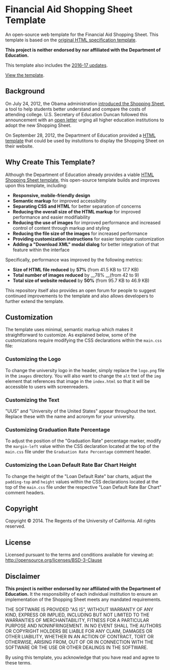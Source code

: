 # Financial Aid Shopping Sheet Template

An open-source web template for the Financial Aid Shopping Sheet. This template is based on the
[original HTML specification template](http://ifap.ed.gov/eannouncements/092812ImplementoftheFinancialAidShopSheet.html).

__This project is neither endorsed by nor affiliated with the Department of Education.__

This template also includes the [2016-17 updates](http://ifap.ed.gov/eannouncements/011916FinancialAidShoppingSheet20162017.html).

[View the template](http://ucsbfinaid.github.io/Shopping-Sheet/).

## Background

On July 24, 2012, the Obama administration [introduced the Shopping Sheet](http://www.whitehouse.gov/the-press-office/2012/07/24/fact-sheet-administration-releases-final-version-financial-aid-shopping-),
a tool to help students better understand and compare the costs of attending college. U.S. Secretary of Education Duncan followed this announcement with an
[open letter](http://www2.ed.gov/policy/highered/guid/secletter/120724.html) urging all higher education institutions to adopt
the new Shopping Sheet.

On September 28, 2012, the Department of Education provided a [HTML template](http://ifap.ed.gov/eannouncements/092812ImplementoftheFinancialAidShopSheet.html)
that could be used by instutitons to display the Shopping Sheet on their website.

## Why Create This Template?

Although the Department of Education already provides a viable [HTML Shopping Sheet template](http://ifap.ed.gov/eannouncements/092812ImplementoftheFinancialAidShopSheet.html),
this open-source template builds and improves upon this template, including:

* __Responsive, mobile-friendly design__
* __Semantic markup__ for improved accessibility
* __Separating CSS and HTML__ for better separation of concerns
* __Reducing the overall size of the HTML markup__ for improved performance and easier modifiability
* __Reducing the use of images__ for improved performance and increased control of content through markup and styling
* __Reducing the file size of the images__ for increased performance
* __Providing customization instructions__ for easier template customization
* __Adding a "Download XML" modal dialog__ for better integration of that feature within the interface

Specifically, performance was improved by the following metrics:

* __Size of HTML file reduced__ by __57%__ (from 41.5 KB to 17.7 KB)
* __Total number of images reduced__ by __78% __(from 42 to 9)
* __Total size of website reduced__ by __50%__ (from 95.7 KB to 46.9 KB)

This repository itself also provides an open forum for people to suggest continued improvements to the template and also allows
developers to further extend the template.

## Customization

The template uses minimal, semantic markup which makes it straightforward to customize. As explained below, some of the customizations
require modifying the CSS declarations within the `main.css` file:

### Customizing the Logo

To change the university logo in the header, simply replace the `logo.png` file in the `images` directory. You will also want
to change the `alt` text of the `img` element that references that image in the `index.html` so that it will be accessible
to users with screenreaders.

### Customizing the Text

"UUS" and "University of the United States" appear throughout the text. Replace these with the name and acronym for your
university.

### Customizing Graduation Rate Percentage

To adjust the position of the "Graduation Rate" percentage marker, modify the `margin-left` value within the CSS declaration
located at the top of the `main.css` file under the `Graduation Rate Percentage` comment header.

### Customizing the Loan Default Rate Bar Chart Height

To change the height of the "Loan Default Rate" bar charts, adjust the `padding-top` and `height` values within the CSS
declarations located at the top of the `main.css` file under the respective "Loan Default Rate Bar Chart" comment headers.

## Copyright

Copyright &copy; 2014. The Regents of the University of California. All rights reserved.

## License

Licensed pursuant to the terms and conditions available for viewing at: http://opensource.org/licenses/BSD-3-Clause

## Disclaimer

__This project is neither endorsed by nor affiliated with the Department of Education.__
It the responsibility of each individual
institution to ensure an implementation of the Shopping Sheet meets any mandated requirements.

THE SOFTWARE IS PROVIDED "AS IS", WITHOUT WARRANTY OF ANY KIND, EXPRESS OR IMPLIED, INCLUDING BUT NOT LIMITED TO THE
WARRANTIES OF MERCHANTABILITY, FITNESS FOR A PARTICULAR PURPOSE AND NONINFRINGEMENT. IN NO EVENT SHALL THE AUTHORS
OR COPYRIGHT HOLDERS BE LIABLE FOR ANY CLAIM, DAMAGES OR OTHER LIABILITY, WHETHER IN AN ACTION OF CONTRACT, TORT OR
OTHERWISE, ARISING FROM, OUT OF OR IN CONNECTION WITH THE SOFTWARE OR THE USE OR OTHER DEALINGS IN THE SOFTWARE.

By using this template, you acknowledge that you have read and agree to these terms.
